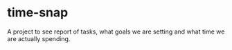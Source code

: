 # time-snap
A project to see report of tasks, what goals we are setting and what time we are actually spending.

